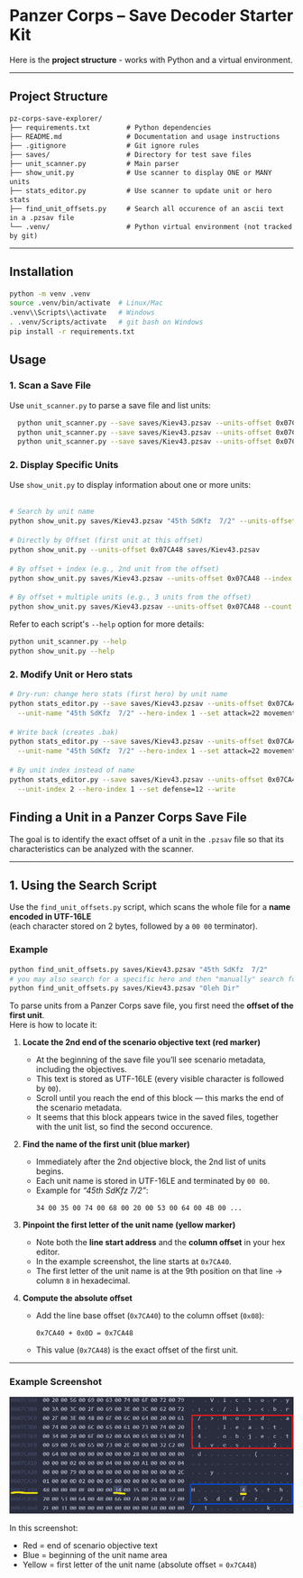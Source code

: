 # Panzer Corps – Save Decoder Starter Kit

Here is the **project structure** - works with Python and a virtual environment.

---
## Project Structure

```
pz-corps-save-explorer/
├── requirements.txt         # Python dependencies
├── README.md                # Documentation and usage instructions
├── .gitignore               # Git ignore rules
├── saves/                   # Directory for test save files
├── unit_scanner.py          # Main parser 
├── show_unit.py             # Use scanner to display ONE or MANY units
├── stats_editor.py          # Use scanner to update unit or hero stats
├── find_unit_offsets.py     # Search all occurence of an ascii text in a .pzsav file
└── .venv/                   # Python virtual environment (not tracked by git)
```

---

## Installation
```bash
python -m venv .venv
source .venv/bin/activate  # Linux/Mac
.venv\\Scripts\\activate   # Windows
. .venv/Scripts/activate   # git bash on Windows
pip install -r requirements.txt
```

## Usage

### 1. Scan a Save File

Use `unit_scanner.py` to parse a save file and list units:

```bash
  python unit_scanner.py --save saves/Kiev43.pzsav --units-offset 0x07CA48 --debug --dump 200
  python unit_scanner.py --save saves/Kiev43.pzsav --units-offset 0x07CA48 --list 5
  python unit_scanner.py --save saves/Kiev43.pzsav --units-offset 0x07CA48 --name "45th SdKfz  7/2"
```

### 2. Display Specific Units

Use `show_unit.py` to display information about one or more units:

```bash

# Search by unit name
python show_unit.py saves/Kiev43.pzsav "45th SdKfz  7/2" --units-offset 0x07CA48

# Directly by Offset (first unit at this offset)
python show_unit.py --units-offset 0x07CA48 saves/Kiev43.pzsav

# By offset + index (e.g., 2nd unit from the offset)
python show_unit.py saves/Kiev43.pzsav --units-offset 0x07CA48 --index 2

# By offset + multiple units (e.g., 3 units from the offset)
python show_unit.py saves/Kiev43.pzsav --units-offset 0x07CA48 --count 3
```

Refer to each script's `--help` option for more details:

```bash
python unit_scanner.py --help
python show_unit.py --help
```

### 2. Modify Unit or Hero stats

```bash
# Dry-run: change hero stats (first hero) by unit name
python stats_editor.py --save saves/Kiev43.pzsav --units-offset 0x07CA48 \
  --unit-name "45th SdKfz  7/2" --hero-index 1 --set attack=22 movement=8

# Write back (creates .bak)
python stats_editor.py --save saves/Kiev43.pzsav --units-offset 0x07CA48 \
  --unit-name "45th SdKfz  7/2" --hero-index 1 --set attack=22 movement=8 --write

# By unit index instead of name
python stats_editor.py --save saves/Kiev43.pzsav --units-offset 0x07CA48 \
  --unit-index 2 --hero-index 1 --set defense=12 --write
```

## Finding a Unit in a Panzer Corps Save File

The goal is to identify the exact offset of a unit in the `.pzsav` file so that its characteristics can be analyzed with the scanner.

---

## 1. Using the Search Script

Use the `find_unit_offsets.py` script, which scans the whole file for a **name encoded in UTF-16LE**  
(each character stored on 2 bytes, followed by a `00 00` terminator).

### Example
```bash
python find_unit_offsets.py saves/Kiev43.pzsav "45th SdKfz  7/2"
# you may also search for a specific hero and then "manually" search for the unit
python find_unit_offsets.py saves/Kiev43.pzsav "Oleh Dir"
```

To parse units from a Panzer Corps save file, you first need the **offset of the first unit**.  
Here is how to locate it:

1. **Locate the 2nd end of the scenario objective text (red marker)**  
   - At the beginning of the save file you’ll see scenario metadata, including the objectives.  
   - This text is stored as UTF-16LE (every visible character is followed by `00`).  
   - Scroll until you reach the end of this block — this marks the end of the scenario metadata.
   - It seems that this block appears twice in the saved files, together with the unit list, so find the second occurence.


2. **Find the name of the first unit (blue marker)**  
   - Immediately after the 2nd objective block, the 2nd list of units begins.  
   - Each unit name is stored in UTF-16LE and terminated by `00 00`.  
   - Example for *“45th SdKfz  7/2”*:  
     ```
     34 00 35 00 74 00 68 00 20 00 53 00 64 00 4B 00 ...
     ```

3. **Pinpoint the first letter of the unit name (yellow marker)**  
   - Note both the **line start address** and the **column offset** in your hex editor.  
   - In the example screenshot, the line starts at `0x7CA40`.  
   - The first letter of the unit name is at the 9th position on that line → column `8` in hexadecimal.  

4. **Compute the absolute offset**  
   - Add the line base offset (`0x7CA40`) to the column offset (`0x08`):  
     ```
     0x7CA40 + 0x0D = 0x7CA48
     ```
   - This value (`0x7CA48`) is the exact offset of the first unit.

---

### Example Screenshot

![Finding first unit offset](find%201st%20unit%20offset.png)

In this screenshot:
- Red = end of scenario objective text  
- Blue = beginning of the unit name area  
- Yellow = first letter of the unit name (absolute offset = `0x7CA48`)

